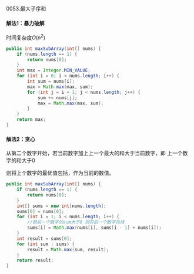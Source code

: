 0053.最大子序和



####  解法1：暴力破解

时间复杂度$O(n^2)$

```java
public int maxSubArray(int[] nums) {
    if (nums.length == 1) {
        return nums[0];
    }
    int max = Integer.MIN_VALUE;
    for (int i = 0; i < nums.length; i++) {
        int sum = nums[i];
        max = Math.max(max, sum);
        for (int j = i + 1; j < nums.length; j++) {
            sum += nums[j];
            max = Math.max(max, sum);
        }
    }
    return max;
}
```



#### 解法2：贪心

从第二个数字开始，若当前数字加上上一个最大的和大于当前数字，即 上一个数字的和大于0

则将上个数字的最优值包括，作为当前的数值。

```java
public int maxSubArray(int[] nums) {
    if (nums.length == 1) {
        return nums[0];
    }
    int[] sums = new int[nums.length];
    sums[0] = nums[0];
    for (int i = 1; i < nums.length; i++) {
        //若前一个数字的sum大于0 则将前一个数字包括
        sums[i] = Math.max(nums[i], sums[i - 1] + nums[i]);
    }
    int result = sums[0];
    for (int sum : sums) {
        result = Math.max(sum, result);
    }
    return result;
}
```

